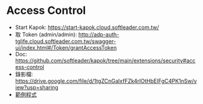 # Access Control

- Start Kapok: https://start-kapok.cloud.softleader.com.tw/
- 取 Token (admin/admin): http://adp-auth-tglife.cloud.softleader.com.tw/swagger-ui/index.html#/Token/grantAccessToken
- Doc: https://github.com/softleader/kapok/tree/main/extensions/security#access-control
- 錄影檔: https://drive.google.com/file/d/1tgZCnGaIxfFZk4rlOtHbEIFgC4PK1nSw/view?usp=sharing
- [範例程式](accesscontrol.zip)